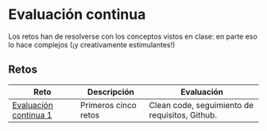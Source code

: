 # Evaluación continua

Los retos han de resolverse con los conceptos vistos en clase: en parte eso lo hace complejos (¡y creativamente estimulantes!)

## Retos

|Reto|Descripción|Evaluación
|-|-|-|
|[Evaluación continua 1](https://github.com/mmasias/23-24-prg1/tree/entrega-001/entregas)|Primeros cinco retos|Clean code, seguimiento de requisitos, Github.
